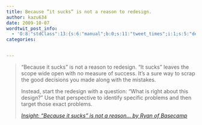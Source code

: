 ```yaml
---
title: Because ”it sucks” is not a reason to redesign.
author: kazu634
date: 2009-10-07
wordtwit_post_info:
  - 'O:8:"stdClass":13:{s:6:"manual";b:0;s:11:"tweet_times";i:1;s:5:"delay";i:0;s:7:"enabled";i:1;s:10:"separation";s:2:"60";s:7:"version";s:3:"3.7";s:14:"tweet_template";b:0;s:6:"status";i:2;s:6:"result";a:0:{}s:13:"tweet_counter";i:2;s:13:"tweet_log_ids";a:1:{i:0;i:4813;}s:9:"hash_tags";a:0:{}s:8:"accounts";a:1:{i:0;s:7:"kazu634";}}'
categories:


---
```

<div class="section">
<blockquote title="Insight: &#8220;Because it sucks&#8221; is not a reason… by Ryan of Basecamp" cite="http://37signals.com/svn/posts/1963-because-it-sucks-is-not-a-reason-to-redesign">
<p>
      “Because it sucks” is not a reason to redesign. “It sucks” leaves the scope wide open with no measure of success. It’s a sure way to scrap the good decisions you made along with the mistakes.
</p>
    
<p>
</p>
    
<p>
      Instead, start the redesign with a question: “What is right about this design?” Use that perspective to identify specific problems and then target those exact problems.
</p>
    
<p>
<cite><a href="http://37signals.com/svn/posts/1963-because-it-sucks-is-not-a-reason-to-redesign" onclick="__gaTracker('send', 'event', 'outbound-article', 'http://37signals.com/svn/posts/1963-because-it-sucks-is-not-a-reason-to-redesign', 'Insight: &#8220;Because it sucks&#8221; is not a reason… by Ryan of Basecamp');" target="_blank">Insight: &#8220;Because it sucks&#8221; is not a reason… by Ryan of Basecamp</a></cite>
</p>
</blockquote>
</div>
